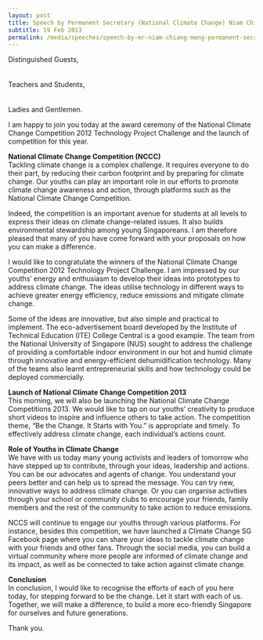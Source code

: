 ```yaml
---
layout: post
title: Speech by Permanent Secretary (National Climate Change) Niam Chiang Meng at the Award Ceremony of the National Climate Change Competition (NCCC) 2012 Technology Project Challenge and Launch of the NCCC 2013
subtitle: 19 Feb 2013
permalink: /media/speeches/speech-by-mr-niam-chiang-meng-permanent-secretary-national-climate-change-at-the-award-ceremony-of-the-national-climate-change-competition
---
```


Distinguished Guests,  
<br><br>
Teachers and Students,  
<br><br>
Ladies and Gentlemen.

I am happy to join you today at the award ceremony of the National Climate Change Competition 2012 Technology Project Challenge and the launch of competition for this year.

**National Climate Change Competition (NCCC)**  
Tackling climate change is a complex challenge. It requires everyone to do their part, by reducing their carbon footprint and by preparing for climate change. Our youths can play an important role in our efforts to promote climate change awareness and action, through platforms such as the National Climate Change Competition.

Indeed, the competition is an important avenue for students at all levels to express their ideas on climate change-related issues. It also builds environmental stewardship among young Singaporeans. I am therefore pleased that many of you have come forward with your proposals on how you can make a difference.

I would like to congratulate the winners of the National Climate Change Competition 2012 Technology Project Challenge. I am impressed by our youths’ energy and enthusiasm to develop their ideas into prototypes to address climate change. The ideas utilise technology in different ways to achieve greater energy efficiency, reduce emissions and mitigate climate change.

Some of the ideas are innovative, but also simple and practical to implement. The eco-advertisement board developed by the Institute of Technical Education (ITE) College Central is a good example. The team from the National University of Singapore (NUS) sought to address the challenge of providing a comfortable indoor environment in our hot and humid climate through innovative and energy-efficient dehumidification technology. Many of the teams also learnt entrepreneurial skills and how technology could be deployed commercially.

**Launch of National Climate Change Competition 2013**  
This morning, we will also be launching the National Climate Change Competitions 2013. We would like to tap on our youths’ creativity to produce short videos to inspire and influence others to take action. The competition theme, “Be the Change. It Starts with You.” is appropriate and timely. To effectively address climate change, each individual’s actions count.

**Role of Youths in Climate Change**  
We have with us today many young activists and leaders of tomorrow who have stepped up to contribute, through your ideas, leadership and actions. You can be our advocates and agents of change. You understand your peers better and can help us to spread the message. You can try new, innovative ways to address climate change. Or you can organise activities through your school or community clubs to encourage your friends, family members and the rest of the community to take action to reduce emissions.

NCCS will continue to engage our youths through various platforms. For instance, besides this competition, we have launched a Climate Change SG Facebook page where you can share your ideas to tackle climate change with your friends and other fans. Through the social media, you can build a virtual community where more people are informed of climate change and its impact, as well as be connected to take action against climate change.

**Conclusion**  
In conclusion, I would like to recognise the efforts of each of you here today, for stepping forward to be the change. Let it start with each of us. Together, we will make a difference, to build a more eco-friendly Singapore for ourselves and future generations.

Thank you.
